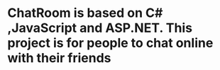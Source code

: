 # ChatRoom is based on C# ,JavaScript and ASP.NET. This project is for people to chat online with their friends
